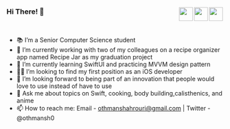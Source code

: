 
### Hi There! 👋  <a href = "mailto: othmanshahrouri@gmail.com"><img align="right" src="https://img.icons8.com/material-rounded/24/555555/new-post.png" width="32"/></a> <a href="https://twitter.com/othmansh0"><img align="right"  src="https://img.icons8.com/ios-filled/64/555555/twitter.svg" width="32"/></a><a href="https://www.linkedin.com/in/othmansh0/"><img align="right" src="https://img.icons8.com/ios-filled/64/555555/linkedin.svg" width="32"/></a>

<br />

- 📚 I’m a Senior Computer Science student
- 🔭 I’m currently working with two of my colleagues on a recipe organizer app named Recipe Jar as my graduation project
- 🌱 I’m currently learning SwiftUI and practicing MVVM design pattern
- 👨‍💻 I’m looking to find my first position as an iOS developer
- 🤔 I’m looking forward to being part of an innovation that people would love to use instead of have to use
- 💬 Ask me about topics on Swift, cooking, body building,calisthenics, and anime
- 📫 How to reach me: Email - othmanshahrouri@gmail.com | Twitter - @othmansh0


